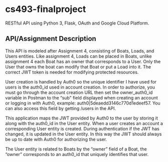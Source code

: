 # cs493-finalproject
RESTful API using Python 3, Flask, OAuth and Google Cloud Platform.

## API/Assignment Description

This API is modeled after Assignment 4, consisting of Boats, Loads, and Users entities. Like assignment 4, Loads can be placed in Boats, unlike assignment 4 each Boat has an owner that corresponds to a User. Only the User that owns the boat can modify that Boat or put a Load into it. The correct JWT token is needed for modifying protected resources.
  
User creation is handled by Auth0 so the unique identifier I have used for users is the auth0_id used in account creation. In order to authorize, you must go through the account creation URL then set the owner_auth0_id variable in Postman to the “sub” field displayed when creating an account or logging in with Auth0, example: auth0|5deaedd3146c770d1edeef57.  You can also access this field by getting /users in the API.
  
This application maps the JWT provided by Auth0 to the user by storing it along with the auth0_id in the User entity. When a user creates an account a corresponding User entity is created. During authentication if the JWT has changed, it is updated in the User entity. In this way the JWT should always be up to date with Auth0 for authorizing the user.
  
The User entity is related to Boats by the “owner” field of a Boat, the “owner” corresponds to an auth0_id that uniquely identifies that user.

